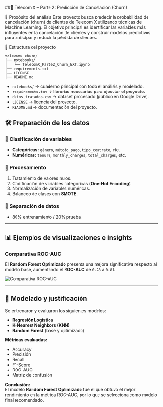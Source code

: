 ##📌 Telecom X – Parte 2: Predicción de Cancelación (Churn)

🎯 Propósito del análisis
Este proyecto busca predecir la probabilidad de cancelación (churn) de clientes de Telecom X utilizando técnicas de Machine Learning.
El objetivo principal es identificar las variables más influyentes en la cancelación de clientes y construir modelos predictivos para anticipar y reducir la pérdida de clientes.

📂 Estructura del proyecto

```
telecomx-churn/
│── notebooks/
│   └── TelecomX_Parte2_Churn_EXT.ipynb
│── requirements.txt
│── LICENSE
│── README.md
```


- `notebooks/` → cuaderno principal con todo el análisis y modelado.  
- `requirements.txt` → librerías necesarias para ejecutar el proyecto.  
- `datos_tratados.csv` → dataset procesado (público en Google Drive).  
- `LICENSE` → licencia del proyecto.  
- `README.md` → documentación del proyecto.  


## 🛠️ Preparación de los datos

### 📌 Clasificación de variables
- **Categóricas:** `género`, `método_pago`, `tipo_contrato`, etc.
- **Numéricas:** `tenure`, `monthly_charges`, `total_charges`, etc.

### 🔄 Procesamiento
1. Tratamiento de valores nulos.
2. Codificación de variables categóricas (**One-Hot Encoding**).
3. Normalización de variables numéricas.
4. Balanceo de clases con **SMOTE**.

### 📂 Separación de datos
- 80% entrenamiento / 20% prueba.

---

## 📊 Ejemplos de visualizaciones e insights

### Comparativa ROC-AUC
El **Random Forest Optimizado** presenta una mejora significativa respecto al modelo base, aumentando el **ROC-AUC** de `0.78` a `0.81`.

![Comparativa ROC-AUC](ruta/a/imagen.png)

---

## 🧠 Modelado y justificación

Se entrenaron y evaluaron los siguientes modelos:

- **Regresión Logística**
- **K-Nearest Neighbors (KNN)**
- **Random Forest** (base y optimizado)

**Métricas evaluadas:**
- Accuracy
- Precisión
- Recall
- F1-Score
- ROC-AUC
- Matriz de confusión

**Conclusión:**  
El modelo **Random Forest Optimizado** fue el que obtuvo el mejor rendimiento en la métrica ROC-AUC, por lo que se selecciona como modelo final recomendado.
